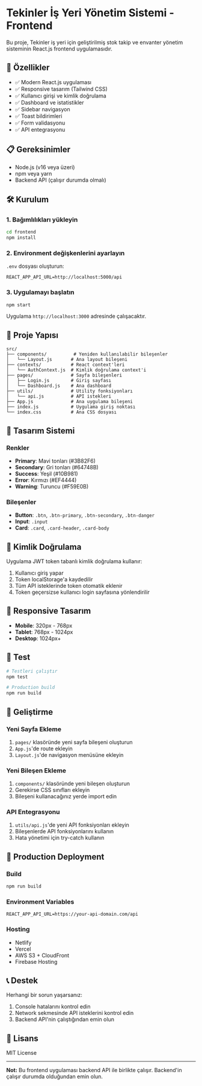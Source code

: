 # Tekinler İş Yeri Yönetim Sistemi - Frontend

Bu proje, Tekinler iş yeri için geliştirilmiş stok takip ve envanter yönetim sisteminin React.js frontend uygulamasıdır.

## 🚀 Özellikler

- ✅ Modern React.js uygulaması
- ✅ Responsive tasarım (Tailwind CSS)
- ✅ Kullanıcı girişi ve kimlik doğrulama
- ✅ Dashboard ve istatistikler
- ✅ Sidebar navigasyon
- ✅ Toast bildirimleri
- ✅ Form validasyonu
- ✅ API entegrasyonu

## 📋 Gereksinimler

- Node.js (v16 veya üzeri)
- npm veya yarn
- Backend API (çalışır durumda olmalı)

## 🛠️ Kurulum

### 1. Bağımlılıkları yükleyin
```bash
cd frontend
npm install
```

### 2. Environment değişkenlerini ayarlayın
`.env` dosyası oluşturun:
```env
REACT_APP_API_URL=http://localhost:5000/api
```

### 3. Uygulamayı başlatın
```bash
npm start
```

Uygulama `http://localhost:3000` adresinde çalışacaktır.

## 📁 Proje Yapısı

```
src/
├── components/          # Yeniden kullanılabilir bileşenler
│   └── Layout.js       # Ana layout bileşeni
├── contexts/           # React context'leri
│   └── AuthContext.js  # Kimlik doğrulama context'i
├── pages/              # Sayfa bileşenleri
│   ├── Login.js        # Giriş sayfası
│   └── Dashboard.js    # Ana dashboard
├── utils/              # Utility fonksiyonları
│   └── api.js          # API istekleri
├── App.js              # Ana uygulama bileşeni
├── index.js            # Uygulama giriş noktası
└── index.css           # Ana CSS dosyası
```

## 🎨 Tasarım Sistemi

### Renkler
- **Primary**: Mavi tonları (#3B82F6)
- **Secondary**: Gri tonları (#64748B)
- **Success**: Yeşil (#10B981)
- **Error**: Kırmızı (#EF4444)
- **Warning**: Turuncu (#F59E0B)

### Bileşenler
- **Button**: `.btn`, `.btn-primary`, `.btn-secondary`, `.btn-danger`
- **Input**: `.input`
- **Card**: `.card`, `.card-header`, `.card-body`

## 🔐 Kimlik Doğrulama

Uygulama JWT token tabanlı kimlik doğrulama kullanır:

1. Kullanıcı giriş yapar
2. Token localStorage'a kaydedilir
3. Tüm API isteklerinde token otomatik eklenir
4. Token geçersizse kullanıcı login sayfasına yönlendirilir

## 📱 Responsive Tasarım

- **Mobile**: 320px - 768px
- **Tablet**: 768px - 1024px
- **Desktop**: 1024px+

## 🧪 Test

```bash
# Testleri çalıştır
npm test

# Production build
npm run build
```

## 🔧 Geliştirme

### Yeni Sayfa Ekleme
1. `pages/` klasöründe yeni sayfa bileşeni oluşturun
2. `App.js`'de route ekleyin
3. `Layout.js`'de navigasyon menüsüne ekleyin

### Yeni Bileşen Ekleme
1. `components/` klasöründe yeni bileşen oluşturun
2. Gerekirse CSS sınıfları ekleyin
3. Bileşeni kullanacağınız yerde import edin

### API Entegrasyonu
1. `utils/api.js`'de yeni API fonksiyonları ekleyin
2. Bileşenlerde API fonksiyonlarını kullanın
3. Hata yönetimi için try-catch kullanın

## 🚀 Production Deployment

### Build
```bash
npm run build
```

### Environment Variables
```env
REACT_APP_API_URL=https://your-api-domain.com/api
```

### Hosting
- Netlify
- Vercel
- AWS S3 + CloudFront
- Firebase Hosting

## 📞 Destek

Herhangi bir sorun yaşarsanız:
1. Console hatalarını kontrol edin
2. Network sekmesinde API isteklerini kontrol edin
3. Backend API'nin çalıştığından emin olun

## 📄 Lisans

MIT License

---

**Not:** Bu frontend uygulaması backend API ile birlikte çalışır. Backend'in çalışır durumda olduğundan emin olun. 